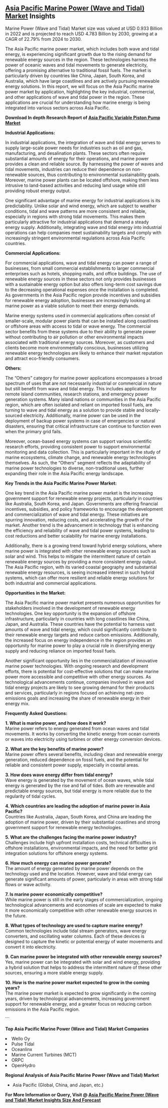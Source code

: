 <h2><a href="https://www.verifiedmarketreports.com/download-sample/?rid=36212&amp;utm_source=Github-Feb&amp;utm_medium=219" target="_blank">Asia Pacific Marine Power (Wave and Tidal) Market</a> Insights</h2><p>Marine Power (Wave and Tidal) Market size was valued at USD 0.933 Billion in 2022 and is projected to reach USD 4.783 Billion by 2030, growing at a CAGR of 22.79% from 2024 to 2030.</p><p><p>The Asia Pacific marine power market, which includes both wave and tidal energy, is experiencing significant growth due to the rising demand for renewable energy sources in the region. These technologies harness the power of oceanic waves and tidal movements to generate electricity, offering a promising alternative to traditional fossil fuels. The market is particularly driven by countries like China, Japan, South Korea, and Australia, which have large coastlines and are actively pursuing renewable energy solutions. In this report, we will focus on the Asia Pacific marine power market by application, highlighting the key industrial, commercial, and other applications of wave and tidal power in the region. These applications are crucial for understanding how marine energy is being integrated into various sectors across Asia Pacific. <p><strong>Download In depth Research Report of <a href="https://www.verifiedmarketreports.com/download-sample/?rid=236118&amp;utm_source=Pulse-Dec&amp;utm_medium=219" target="_blank">Asia Pacific Variable Piston Pump Market</a></strong></p></p> <p><strong>Industrial Applications:</strong></p> <p>In industrial applications, the integration of wave and tidal energy serves to supply large-scale power needs for industries such as oil and gas, manufacturing, and desalination plants. These sectors often require substantial amounts of energy for their operations, and marine power provides a clean and reliable source. By harnessing the power of waves and tidal movements, industries can reduce their dependence on non-renewable sources, thus contributing to environmental sustainability goals. Moreover, marine power plants can be located offshore, making them less intrusive to land-based activities and reducing land usage while still providing robust energy output.</p> <p>One significant advantage of marine energy for industrial applications is its predictability. Unlike solar and wind energy, which are subject to weather conditions, tidal and wave patterns are more consistent and reliable, especially in regions with strong tidal movements. This makes them particularly attractive for industrial applications that demand a steady energy supply. Additionally, integrating wave and tidal energy into industrial operations can help companies meet sustainability targets and comply with increasingly stringent environmental regulations across Asia Pacific countries.</p> <p><strong>Commercial Applications:</strong></p> <p>For commercial applications, wave and tidal energy can power a range of businesses, from small commercial establishments to larger commercial enterprises such as hotels, shopping malls, and office buildings. The use of renewable energy sources in these sectors not only provides businesses with a sustainable energy option but also offers long-term cost savings due to the decreasing operational expenses once the installation is completed. As governments in the Asia Pacific region provide incentives and subsidies for renewable energy adoption, businesses are increasingly looking at marine power as a viable solution to meet their energy demands.</p> <p>Marine energy systems used in commercial applications often consist of smaller-scale, modular power plants that can be installed along coastlines or offshore areas with access to tidal or wave energy. The commercial sector benefits from these systems due to their ability to generate power without contributing to air pollution or other environmental impacts associated with traditional energy sources. Moreover, as customers and clients become more environmentally conscious, businesses utilizing renewable energy technologies are likely to enhance their market reputation and attract eco-friendly consumers.</p> <p><strong>Others:</strong></p> <p>The “Others” category for marine power applications encompasses a broad spectrum of uses that are not necessarily industrial or commercial in nature but still benefit from wave and tidal energy. This includes applications for remote island communities, research stations, and emergency power generation systems. Many island nations or communities in the Asia Pacific region, which are often isolated and reliant on imported fossil fuels, are turning to wave and tidal energy as a solution to provide stable and locally-sourced electricity. Additionally, marine power can be used in the deployment of backup power systems in case of emergencies or natural disasters, ensuring that critical infrastructure can continue to function even when the primary grid fails.</p> <p>Moreover, ocean-based energy systems can support various scientific research efforts, providing consistent power to support environmental monitoring and data collection. This is particularly important in the study of marine ecosystems, climate change, and renewable energy technologies themselves. As such, the “Others” segment reflects the adaptability of marine power technologies to diverse, non-traditional uses, further expanding their role in the Asia Pacific energy landscape.</p> <p><strong>Key Trends in the Asia Pacific Marine Power Market:</strong></p> <p>One key trend in the Asia Pacific marine power market is the increasing government support for renewable energy projects, particularly in countries like Australia, South Korea, and Japan. Governments are offering financial incentives, subsidies, and policy frameworks to encourage the development and commercialization of wave and tidal energy. These initiatives are spurring innovation, reducing costs, and accelerating the growth of the market. Another trend is the advancement in technology that is enhancing the efficiency and reliability of wave and tidal power systems, leading to cost reductions and better scalability for marine energy installations.</p> <p>Additionally, there is a growing trend toward hybrid energy solutions, where marine power is integrated with other renewable energy sources such as solar and wind. This helps to mitigate the intermittent nature of certain renewable energy sources by providing a more consistent energy output. The Asia Pacific region, with its varied coastal geography and substantial renewable energy resources, is seeing increased interest in such hybrid systems, which can offer more resilient and reliable energy solutions for both industrial and commercial applications.</p> <p><strong>Opportunities in the Market:</strong></p> <p>The Asia Pacific marine power market presents numerous opportunities for stakeholders involved in the development of renewable energy technologies. One key opportunity is the expansion of offshore infrastructure, particularly in countries with long coastlines like China, Japan, and Australia. These countries have the potential to harness vast amounts of wave and tidal energy, which could significantly contribute to their renewable energy targets and reduce carbon emissions. Additionally, the increased focus on energy independence in the region provides an opportunity for marine power to play a crucial role in diversifying energy supply and reducing reliance on imported fossil fuels.</p> <p>Another significant opportunity lies in the commercialization of innovative marine power technologies. With ongoing research and development efforts, there is potential for cost-effective solutions that can make marine power more accessible and competitive with other energy sources. As technological advancements continue, companies involved in wave and tidal energy projects are likely to see growing demand for their products and services, particularly in regions focused on achieving net-zero emissions goals and increasing the share of renewable energy in their energy mix.</p> <p><strong>Frequently Asked Questions:</strong></p> <p><strong>1. What is marine power, and how does it work?</strong><br>Marine power refers to energy generated from ocean waves and tidal movements. It works by converting the kinetic energy from ocean currents or waves into electricity using turbines or other energy conversion devices.</p> <p><strong>2. What are the key benefits of marine power?</strong><br>Marine power offers several benefits, including clean and renewable energy generation, reduced dependence on fossil fuels, and the potential for reliable and consistent power supply, especially in coastal areas.</p> <p><strong>3. How does wave energy differ from tidal energy?</strong><br>Wave energy is generated by the movement of ocean waves, while tidal energy is generated by the rise and fall of tides. Both are renewable and predictable energy sources, but tidal energy is more reliable due to the regularity of tidal cycles.</p> <p><strong>4. Which countries are leading the adoption of marine power in Asia Pacific?</strong><br>Countries like Australia, Japan, South Korea, and China are leading the adoption of marine power, driven by their substantial coastlines and strong government support for renewable energy technologies.</p> <p><strong>5. What are the challenges facing the marine power industry?</strong><br>Challenges include high upfront installation costs, technical difficulties in offshore installations, environmental impacts, and the need for better grid integration solutions for offshore energy systems.</p> <p><strong>6. How much energy can marine power generate?</strong><br>The amount of energy generated by marine power depends on the technology used and the location. However, wave and tidal energy can generate significant amounts of power, particularly in areas with strong tidal flows or wave activity.</p> <p><strong>7. Is marine power economically competitive?</strong><br>While marine power is still in the early stages of commercialization, ongoing technological advancements and economies of scale are expected to make it more economically competitive with other renewable energy sources in the future.</p> <p><strong>8. What types of technology are used to capture marine energy?</strong><br>Common technologies include tidal stream generators, wave energy converters, and oscillating water columns. Each of these devices is designed to capture the kinetic or potential energy of water movements and convert it into electricity.</p> <p><strong>9. Can marine power be integrated with other renewable energy sources?</strong><br>Yes, marine power can be integrated with solar and wind energy, providing a hybrid solution that helps to address the intermittent nature of these other sources, ensuring a more stable energy supply.</p> <p><strong>10. How is the marine power market expected to grow in the coming years?</strong><br>The marine power market is expected to grow significantly in the coming years, driven by technological advancements, increasing government support for renewable energy, and a greater focus on reducing carbon emissions in the Asia Pacific region.</p> ```</p><p><strong>Top Asia Pacific Marine Power (Wave and Tidal) Market Companies</strong></p><div data-test-id=""><p><li>Wello Oy</li><li> Pulse Tidal</li><li> Oceanlinx</li><li> Marine Current Turbines (MCT)</li><li> ORPC</li><li> OpenHydro</li></p><div><strong>Regional Analysis of&nbsp;Asia Pacific Marine Power (Wave and Tidal) Market</strong></div><ul><li dir="ltr"><p dir="ltr">Asia Pacific (Global, China, and Japan, etc.)</p></li></ul><p><strong>For More Information or Query, Visit @&nbsp;</strong><strong><a href="https://www.verifiedmarketreports.com/product/global-marine-power-wave-and-tidal-market-2019-by-manufacturers-regions-type-and-application-forecast-to-2024/?utm_source=Github-Feb&amp;utm_medium=219" target="_blank">Asia Pacific Marine Power (Wave and Tidal) Market Insights Size And Forecast</a></strong></p></div><h2>&nbsp;</h2><div data-test-id="">&nbsp;</div>
